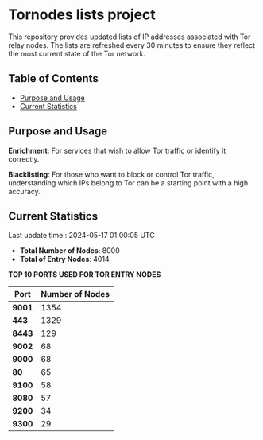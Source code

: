 # Tornodes lists project

This repository provides updated lists of IP addresses associated with Tor relay nodes. The lists are refreshed every 30 minutes to ensure they reflect the most current state of the Tor network.

## Table of Contents

- [Purpose and Usage](#purpose-and-usage)
- [Current Statistics](#current-statistics)


## Purpose and Usage

**Enrichment**: For services that wish to allow Tor traffic or identify it correctly.

**Blacklisting**: For those who want to block or control Tor traffic, understanding which IPs belong to Tor can be a starting point with a high accuracy.

## Current Statistics

Last update time : 2024-05-17 01:00:05 UTC

- **Total Number of Nodes**: 8000
- **Total of Entry Nodes**: 4014

**TOP 10 PORTS USED FOR TOR ENTRY NODES**

| **Port** | **Number of Nodes** |
|------|-----------------|
| **9001**   | 1354  |
| **443**   | 1329  |
| **8443**   | 129  |
| **9002**   | 68  |
| **9000**   | 68  |
| **80**   | 65  |
| **9100**   | 58  |
| **8080**   | 57  |
| **9200**   | 34  |
| **9300**   | 29  |

